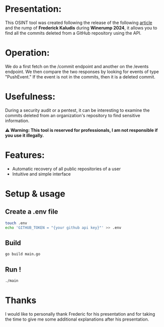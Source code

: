 # Presentation:
This OSINT tool was created following the release of the following [article](https://trufflesecurity.com/blog/anyone-can-access-deleted-and-private-repo-data-github) and the rump of **Frederick Kaludis** during **Winerump 2024**, it allows you to find all the commits deleted from a GitHub repository using the API.

# Operation:
We do a first fetch on the /commit endpoint and another on the /events endpoint. We then compare the two responses by looking for events of type "PushEvent." If the event is not in the commits, then it is a deleted commit.

# Usefulness:
During a security audit or a pentest, it can be interesting to examine the commits deleted from an organization's repository to find sensitive information.

**⚠️ Warning: This tool is reserved for professionals, I am not responsible if you use it illegally.**

# Features:
- Automatic recovery of all public repositories of a user
- Intuitive and simple interface

# Setup & usage

## Create a .env file

```bash
touch .env
echo 'GITHUB_TOKEN = "{your github api key}"' >> .env
```

## Build 
```bash
go build main.go
```

## Run ! 
```bash
./main
```


# Thanks

I would like to personally thank Frederic for his presentation and for taking the time to give me some additional explanations after his presentation.